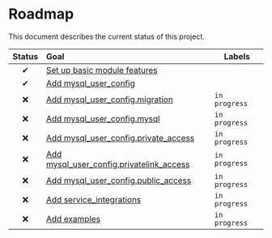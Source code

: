 # Roadmap

This document describes the current status of this project.


| Status | Goal | Labels | 
| :---: | :--- | --- | 
| ✔ | [Set up basic module features]() || 
| ✔ | [Add mysql_user_config]() ||
| ❌ | [Add mysql_user_config.migration]() |`in progress`|
| ❌ | [Add mysql_user_config.mysql]() |`in progress`|
| ❌ | [Add mysql_user_config.private_access]() |`in progress`|
| ❌ | [Add mysql_user_config.privatelink_access]() |`in progress`|
| ❌ | [Add mysql_user_config.public_access]() |`in progress`|
| ❌ | [Add service_integrations]() |`in progress`|
| ❌ | [Add examples]() |`in progress`|
